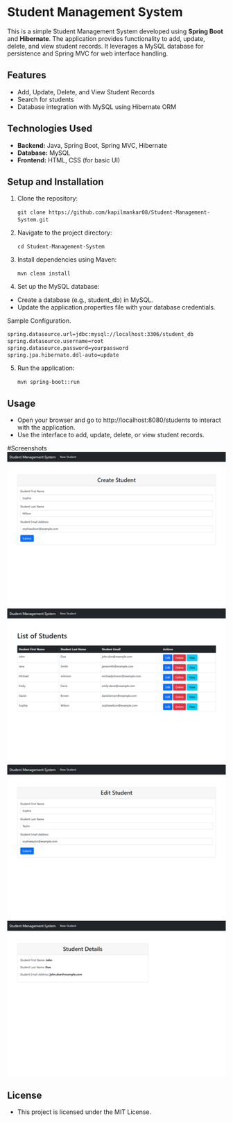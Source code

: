 # Student Management System

This is a simple Student Management System developed using **Spring Boot** and **Hibernate**. The application provides functionality to add, update, delete, and view student records. It leverages a MySQL database for persistence and Spring MVC for web interface handling.

## Features
- Add, Update, Delete, and View Student Records
- Search for students
- Database integration with MySQL using Hibernate ORM

## Technologies Used
- **Backend:** Java, Spring Boot, Spring MVC, Hibernate
- **Database:** MySQL
- **Frontend:** HTML, CSS (for basic UI)

## Setup and Installation
1. Clone the repository:
   
   `git clone https://github.com/kapilmankar08/Student-Management-System.git`

3. Navigate to the project directory:

    `cd Student-Management-System`

4. Install dependencies using Maven:

    `mvn clean install`

5. Set up the MySQL database:
- Create a database (e.g., student_db) in MySQL.
- Update the application.properties file with your database credentials.

Sample Configuration.

    spring.datasource.url=jdbc:mysql://localhost:3306/student_db
    spring.datasource.username=root
    spring.datasource.password=yourpassword
    spring.jpa.hibernate.ddl-auto=update

5. Run the application:

    `mvn spring-boot::run`

## Usage
- Open your browser and go to http://localhost:8080/students to interact with the application.
- Use the interface to add, update, delete, or view student records.

#Screenshots
![Student Page Screenshot](screenshots/localhost_8080_students_new.png)
![View Student Screenshot](screenshots/localhost_8080_students_all.png)
![Edit Student Screenshot](screenshots/localhost_8080_students_17_edit.png)
![Delete Student Screenshot](screenshots/localhost_8080_students_12_view.png)

## License
- This project is licensed under the MIT License.
